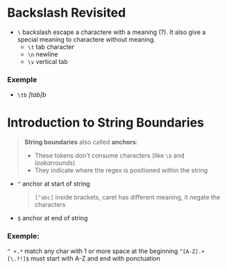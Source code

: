 # Backslash Revisited
- `\` backslash escape a charactere with a meaning (?). 
	It also give a special meaning to charactere without meaning.
	- `\t` tab character
	- `\n` newline
	- `\v` vertical tab

### Exemple
- `\tb` *\[tab\]b*

# Introduction to String Boundaries
> **String boundaries** also called **anchors**:
> - These tokens don't consume characters (like `\b` and *lookarrounds*)
> - They indicate where the regex is positioned within the string

- `^` anchor at start of string
	> `[^abc]` inside brackets, caret has different meaning, it negate the characters
- `$` anchor at end of string

### Exemple:
`^ +.*` match any char with 1 or more space at the beginning
`^[A-Z].+[\.?!]$` must start with A-Z and end with ponctuation